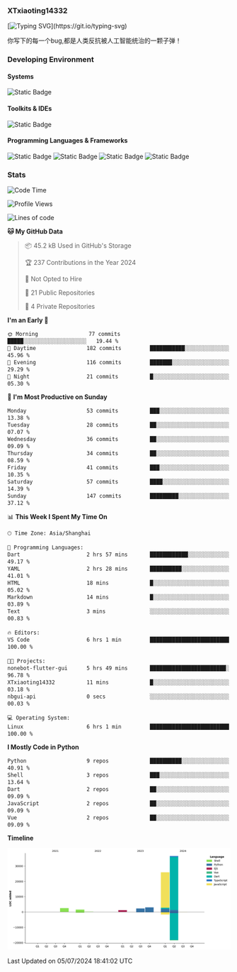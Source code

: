 ### XTxiaoting14332

[![Typing SVG](https://readme-typing-svg.herokuapp.com?font=JetBrians+Mono&pause=1000&random=false&width=435&lines=Hello+World!)](https://git.io/typing-svg)

你写下的每一个bug,都是人类反抗被人工智能统治的一颗子弹！

### Developing Environment

#### Systems

![Static Badge](https://img.shields.io/badge/Ubuntu-%20?style=flat-square&logo=ubuntu&logoColor=white&color=E34F26)

#### Toolkits & IDEs

![Static Badge](https://img.shields.io/badge/Visual%20Studio%20Code-%20?style=flat-square&logo=visualstudiocode&logoColor=white&color=blue)

#### Programming Languages & Frameworks

![Static Badge](https://img.shields.io/badge/Dart-%20?style=flat-square&logo=dart&logoColor=white&color=0175C2)
![Static Badge](https://img.shields.io/badge/Flutter-%20?style=flat-square&logo=flutter&logoColor=white&color=02569B)
![Static Badge](https://img.shields.io/badge/Python-%20?style=flat-square&logo=python&logoColor=white&color=E7A781)
![Static Badge](https://img.shields.io/badge/Bash%20Shell-%20?style=flat-square&logo=shell&logoColor=white&color=49D868)

### Stats

<!--START_SECTION:waka-->
![Code Time](http://img.shields.io/badge/Code%20Time-21%20hrs%2024%20mins-blue)

![Profile Views](http://img.shields.io/badge/Profile%20Views-7-blue)

![Lines of code](https://img.shields.io/badge/From%20Hello%20World%20I%27ve%20Written-72.6%20thousand%20lines%20of%20code-blue)

**🐱 My GitHub Data** 

> 📦 45.2 kB Used in GitHub's Storage 
 > 
> 🏆 237 Contributions in the Year 2024
 > 
> 🚫 Not Opted to Hire
 > 
> 📜 21 Public Repositories 
 > 
> 🔑 4 Private Repositories 
 > 
**I'm an Early 🐤** 

```text
🌞 Morning                77 commits          █████░░░░░░░░░░░░░░░░░░░░   19.44 % 
🌆 Daytime                182 commits         ███████████░░░░░░░░░░░░░░   45.96 % 
🌃 Evening                116 commits         ███████░░░░░░░░░░░░░░░░░░   29.29 % 
🌙 Night                  21 commits          █░░░░░░░░░░░░░░░░░░░░░░░░   05.30 % 
```
📅 **I'm Most Productive on Sunday** 

```text
Monday                   53 commits          ███░░░░░░░░░░░░░░░░░░░░░░   13.38 % 
Tuesday                  28 commits          ██░░░░░░░░░░░░░░░░░░░░░░░   07.07 % 
Wednesday                36 commits          ██░░░░░░░░░░░░░░░░░░░░░░░   09.09 % 
Thursday                 34 commits          ██░░░░░░░░░░░░░░░░░░░░░░░   08.59 % 
Friday                   41 commits          ███░░░░░░░░░░░░░░░░░░░░░░   10.35 % 
Saturday                 57 commits          ████░░░░░░░░░░░░░░░░░░░░░   14.39 % 
Sunday                   147 commits         █████████░░░░░░░░░░░░░░░░   37.12 % 
```


📊 **This Week I Spent My Time On** 

```text
🕑︎ Time Zone: Asia/Shanghai

💬 Programming Languages: 
Dart                     2 hrs 57 mins       ████████████░░░░░░░░░░░░░   49.17 % 
YAML                     2 hrs 28 mins       ██████████░░░░░░░░░░░░░░░   41.01 % 
HTML                     18 mins             █░░░░░░░░░░░░░░░░░░░░░░░░   05.02 % 
Markdown                 14 mins             █░░░░░░░░░░░░░░░░░░░░░░░░   03.89 % 
Text                     3 mins              ░░░░░░░░░░░░░░░░░░░░░░░░░   00.83 % 

🔥 Editors: 
VS Code                  6 hrs 1 min         █████████████████████████   100.00 % 

🐱‍💻 Projects: 
nonebot-flutter-gui      5 hrs 49 mins       ████████████████████████░   96.78 % 
XTxiaoting14332          11 mins             █░░░░░░░░░░░░░░░░░░░░░░░░   03.18 % 
nbgui-api                0 secs              ░░░░░░░░░░░░░░░░░░░░░░░░░   00.03 % 

💻 Operating System: 
Linux                    6 hrs 1 min         █████████████████████████   100.00 % 
```

**I Mostly Code in Python** 

```text
Python                   9 repos             ██████████░░░░░░░░░░░░░░░   40.91 % 
Shell                    3 repos             ███░░░░░░░░░░░░░░░░░░░░░░   13.64 % 
Dart                     2 repos             ██░░░░░░░░░░░░░░░░░░░░░░░   09.09 % 
JavaScript               2 repos             ██░░░░░░░░░░░░░░░░░░░░░░░   09.09 % 
Vue                      2 repos             ██░░░░░░░░░░░░░░░░░░░░░░░   09.09 % 
```



**Timeline**

![Lines of Code chart](https://raw.githubusercontent.com/XTxiaoting14332/XTxiaoting14332/main/assets/bar_graph.png)


 Last Updated on 05/07/2024 18:41:02 UTC
<!--END_SECTION:waka-->